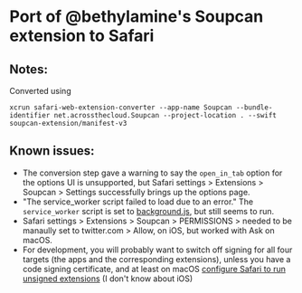 # Port of @bethylamine's Soupcan extension to Safari

## Notes:
Converted using
```shell
xcrun safari-web-extension-converter --app-name Soupcan --bundle-identifier net.acrossthecloud.Soupcan --project-location . --swift soupcan-extension/manifest-v3
```

## Known issues:
* The conversion step gave a warning to say the `open_in_tab` option for the options UI is unsupported, but Safari settings > Extensions >  Soupcan > Settings successfully brings up the options page.
* "The service_worker script failed to load due to an error." The `service_worker` script is set to [background.js](https://github.com/bethylamine/soupcan/blob/main/manifest-v3/background.js), but still seems to run.
* Safari settings > Extensions >  Soupcan > PERMISSIONS > needed to be manaully set to twitter.com > Allow, on iOS, but worked with Ask on macOS.
* For development, you will probably want to switch off signing for all four targets (the apps and the corresponding extensions), unless you have a code signing certificate, and at least on macOS [configure Safari to run unsigned extensions](https://developer.apple.com/documentation/safariservices/safari_web_extensions/running_your_safari_web_extension#3744467) (I don't know about iOS)

